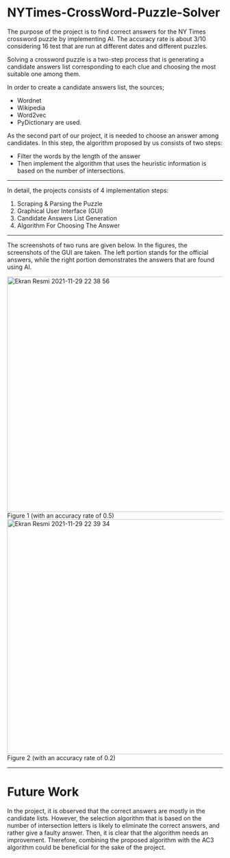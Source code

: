 # NYTimes-CrossWord-Puzzle-Solver

The purpose of the project is to find correct answers for the NY Times crossword puzzle by implementing AI. The accuracy rate is about 3/10 considering 16 test that are run at different dates and different puzzles. 

Solving a crossword puzzle is a two-step process that is generating a candidate answers list corresponding to each clue and choosing the most suitable one among them. 

In order to create a candidate answers list, the sources;
- Wordnet 
- Wikipedia 
- Word2vec 
- PyDictionary are used. 

As the second part of our project, it is needed to choose an answer among candidates. In this step, the algorithm proposed by us consists of two steps:
- Filter the words by the length of the answer
- Then implement the algorithm that uses the heuristic information is based on the number of intersections. 

--- 
In detail, the projects consists of 4 implementation steps:
1. Scraping & Parsing the Puzzle
2. Graphical User Interface (GUI)
3. Candidate Answers List Generation
4. Algorithm For Choosing The Answer

---

The screenshots of two runs are given below. In the figures, the screenshots of the GUI are taken. The left portion stands for the official answers, while the right portion demonstrates the answers that are found using AI. 

<img width="550" alt="Ekran Resmi 2021-11-29 22 38 56" src="https://user-images.githubusercontent.com/77242876/143931727-1cb3cba7-423c-4aab-9832-8e16bc4e51c6.png">
Figure 1 (with an accuracy rate of 0.5)

<img width="549" alt="Ekran Resmi 2021-11-29 22 39 34" src="https://user-images.githubusercontent.com/77242876/143931744-1fd4fd64-9154-4644-a6dd-df4ec9b4df63.png">
Figure 2 (with an accuracy rate of 0.2)

---

# Future Work
In the project, it is observed that the correct answers are mostly in the candidate lists. However, the selection algorithm that is based on the number of intersection letters is likely to eliminate the correct answers, and rather give a faulty answer. Then, it is clear that the algorithm needs an improvement. Therefore, combining the proposed algorithm with the AC3 algorithm could be beneficial for the sake of the project.


